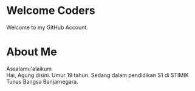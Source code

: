 # Welcome Coders
Welcome to my GitHub Account.

# About Me
Assalamu'alaikum <br>
Hai, Agung disini. Umur 19 tahun. Sedang dalam pendidikan S1 di STIMIK Tunas Bangsa Banjarnegara.
